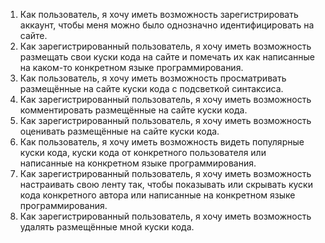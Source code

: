 <!-- 

В школе детей спрашивают - кем работают ваши папы?
Кто-то говорит - бизнесменом, кто-то - военным, кого-то - строителем.
Вовочка: "А у меня папа - пианист в борделе!"
Учительница негодует и требует отца в школу. Тот приходит и выслушивает гневные
тирады - "Как вам не стыдно такое ребенку рассказывать!".
На что отвечает:
"Понимаете, вообще я разработчик, пишу распределенные вычислительные системы
под кластеры, но разве это объяснишь 10-летнему пацану?"

-->

1. Как пользователь, я хочу иметь возможность зарегистрировать аккаунт, чтобы
   меня можно было однозначно идентифицировать на сайте.
2. Как зарегистрированный пользователь, я хочу иметь возможность размещать свои
   куски кода на сайте и помечать их как написанные на каком-то конкретном
   языке программирования.
3. Как пользователь, я хочу иметь возможность просматривать размещённые на
   сайте куски кода с подсветкой синтаксиса.
4. Как зарегистрированный пользователь, я хочу иметь возможность комментировать
   размещённые на сайте куски кода.
5. Как зарегистрированный пользователь, я хочу иметь возможность оценивать
   размещённые на сайте куски кода.
6. Как пользователь, я хочу иметь возможность видеть популярные куски кода,
   куски кода от конкретного пользователя или написанные на конкретном языке
   программирования.
7. Как зарегистрированный пользователь, я хочу иметь возможность настраивать
   свою ленту так, чтобы показывать или скрывать куски кода конкретного автора
   или написанные на конкретном языке программирования.
8. Как зарегистрированный пользователь, я хочу иметь возможность удалять
   размещённые мной куски кода.
